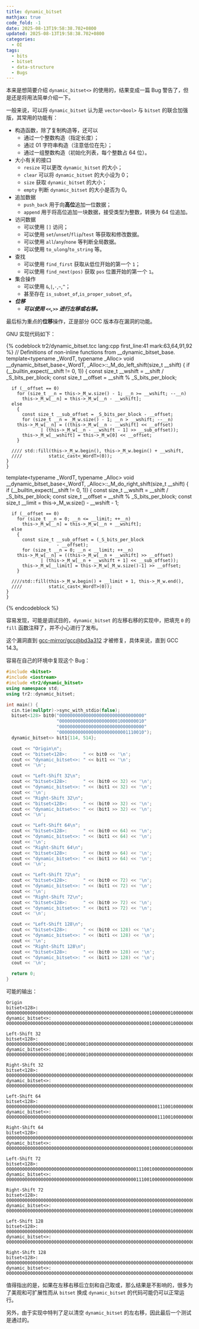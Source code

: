 ```yaml
---
title: dynamic_bitset
mathjax: true
code_fold: -1
date: 2025-08-13T19:58:38.702+0800
updated: 2025-08-13T19:58:38.702+0800
categories:
  - OI
tags:
  - bits
  - bitset
  - data-structure
  - Bugs
---
```


本来是想简要介绍 `dynamic_bitset<>` 的使用的，结果变成一篇 Bug 警告了，但是还是将用法简单介绍一下。

一般来说，可以将 `dynamic_bitset` 认为是 `vector<bool>` 与 `bitset` 的联合加强版，其常用的功能有：

+ 构造函数，除了复制构造等，还可以
  + 通过一个整数构造（指定长度）；
  + 通过 01 字符串构造（注意低位在先）；
  + 通过一组整数构造（初始化列表，每个整数占 64 位）。
+ 大小有关的接口
  + `resize` 可以更改 `dynamic_bitset` 的大小；
  + `clear` 可以将 `dynamic_bitset` 的大小设为 $0$；
  + `size` 获取 `dynamic_bitset` 的大小；
  + `empty` 判断 `dynamic_bitset` 的大小是否为 $0$。
+ 追加数据
  + `push_back` 用于向**高位**追加一位数据；
  + `append` 用于将高位追加一块数据，接受类型为整数，转换为 $64$ 位追加。
+ 访问数据
  + 可以使用 `[]` 访问；
  + 可以使用 `set`/`unset`/`flip`/`test` 等获取和修改数据。
  + 可以使用 `all`/`any`/`none` 等判断全局数据。
  + 可以使用 `to_ulong`/`to_string` 等。
+ 查找
  + 可以使用 `find_first` 获取从低位开始的第一个 `1`；
  + 可以使用 `find_next(pos)` 获取 `pos` 位置开始的第一个 `1`。
+ 集合操作
  + 可以使用 `&`,`|`,`-`,`~`,`^`；
  + 甚至存在 `is_subset_of`,`is_proper_subset_of`。
+ ***位移***
  + ***可以使用 `<<`,`>>` 进行左移或右移。***

最后标为重点的**位移**操作，正是部分 GCC 版本存在漏洞的功能。

GNU 实现代码如下：

{% codeblock tr2/dynamic_bitset.tcc lang:cpp first_line:41 mark:63,64,91,92 %}
  // Definitions of non-inline functions from __dynamic_bitset_base.
  template<typename _WordT, typename _Alloc>
    void
    __dynamic_bitset_base<_WordT, _Alloc>::_M_do_left_shift(size_t __shift)
    {
      if (__builtin_expect(__shift != 0, 1))
    {
      const size_t __wshift = __shift / _S_bits_per_block;
      const size_t __offset = __shift % _S_bits_per_block;

      if (__offset == 0)
        for (size_t __n = this->_M_w.size() - 1; __n >= __wshift; --__n)
          this->_M_w[__n] = this->_M_w[__n - __wshift];
      else
        {
          const size_t __sub_offset = _S_bits_per_block - __offset;
          for (size_t __n = _M_w.size() - 1; __n > __wshift; --__n)
        this->_M_w[__n] = ((this->_M_w[__n - __wshift] << __offset)
                 | (this->_M_w[__n - __wshift - 1] >> __sub_offset));
          this->_M_w[__wshift] = this->_M_w[0] << __offset;
        }

      //// std::fill(this->_M_w.begin(), this->_M_w.begin() + __wshift,
      ////          static_cast<_WordT>(0));
    }
    }

  template<typename _WordT, typename _Alloc>
    void
    __dynamic_bitset_base<_WordT, _Alloc>::_M_do_right_shift(size_t __shift)
    {
      if (__builtin_expect(__shift != 0, 1))
    {
      const size_t __wshift = __shift / _S_bits_per_block;
      const size_t __offset = __shift % _S_bits_per_block;
      const size_t __limit = this->_M_w.size() - __wshift - 1;

      if (__offset == 0)
        for (size_t __n = 0; __n <= __limit; ++__n)
          this->_M_w[__n] = this->_M_w[__n + __wshift];
      else
        {
          const size_t __sub_offset = (_S_bits_per_block
                       - __offset);
          for (size_t __n = 0; __n < __limit; ++__n)
        this->_M_w[__n] = ((this->_M_w[__n + __wshift] >> __offset)
                 | (this->_M_w[__n + __wshift + 1] << __sub_offset));
          this->_M_w[__limit] = this->_M_w[_M_w.size()-1] >> __offset;
        }

      ////std::fill(this->_M_w.begin() + __limit + 1, this->_M_w.end(),
      ////          static_cast<_WordT>(0));
    }
    }

{% endcodeblock %}

容易发现，可能是调试目的，`dynamic_bitset` 的左移右移的实现中，把填充 `0` 的 `fill` 函数注释了，并不小心进行了发布。

这个漏洞直到 [gcc-mirror/gcc@bd3a312](https://github.com/gcc-mirror/gcc/commit/bd3a312728fbf8c35a09239b9180269f938f872e) 才被修复，具体来说，直到 GCC 14.3。

容易在自己的环境中复现这个 Bug：

```cpp
#include <bitset>
#include <iostream>
#include <tr2/dynamic_bitset>
using namespace std;
using tr2::dynamic_bitset;

int main() {
  cin.tie(nullptr)->sync_with_stdio(false);
  bitset<128> bit0("00000000000000000000000000000000"
                   "00000000000000000000001000000010"
                   "00000000000000000000000000000000"
                   "00000000000000000000000001110010");
  dynamic_bitset<> bit1{114, 514};

  cout << "Origin\n";
  cout << "bitset<128>:      " << bit0 << '\n';
  cout << "dynamic_bitset<>: " << bit1 << '\n';
  cout << '\n';

  cout << "Left-Shift 32\n";
  cout << "bitset<128>:      " << (bit0 << 32) << '\n';
  cout << "dynamic_bitset<>: " << (bit1 << 32) << '\n';
  cout << '\n';
  cout << "Right-Shift 32\n";
  cout << "bitset<128>:      " << (bit0 >> 32) << '\n';
  cout << "dynamic_bitset<>: " << (bit1 >> 32) << '\n';
  cout << '\n';

  cout << "Left-Shift 64\n";
  cout << "bitset<128>:      " << (bit0 << 64) << '\n';
  cout << "dynamic_bitset<>: " << (bit1 << 64) << '\n';
  cout << '\n';
  cout << "Right-Shift 64\n";
  cout << "bitset<128>:      " << (bit0 >> 64) << '\n';
  cout << "dynamic_bitset<>: " << (bit1 >> 64) << '\n';
  cout << '\n';

  cout << "Left-Shift 72\n";
  cout << "bitset<128>:      " << (bit0 << 72) << '\n';
  cout << "dynamic_bitset<>: " << (bit1 << 72) << '\n';
  cout << '\n';
  cout << "Right-Shift 72\n";
  cout << "bitset<128>:      " << (bit0 >> 72) << '\n';
  cout << "dynamic_bitset<>: " << (bit1 >> 72) << '\n';
  cout << '\n';

  cout << "Left-Shift 128\n";
  cout << "bitset<128>:      " << (bit0 << 128) << '\n';
  cout << "dynamic_bitset<>: " << (bit1 << 128) << '\n';
  cout << '\n';
  cout << "Right-Shift 128\n";
  cout << "bitset<128>:      " << (bit0 >> 128) << '\n';
  cout << "dynamic_bitset<>: " << (bit1 >> 128) << '\n';
  cout << '\n';

  return 0;
}
```

可能的输出：

```text
Origin
bitset<128>:      00000000000000000000000000000000000000000000000000000010000000100000000000000000000000000000000000000000000000000000000001110010
dynamic_bitset<>: 00000000000000000000000000000000000000000000000000000010000000100000000000000000000000000000000000000000000000000000000001110010

Left-Shift 32
bitset<128>:      00000000000000000000001000000010000000000000000000000000000000000000000000000000000000000111001000000000000000000000000000000000
dynamic_bitset<>: 00000000000000000000001000000010000000000000000000000000000000000000000000000000000000000111001000000000000000000000000000000000

Right-Shift 32
bitset<128>:      00000000000000000000000000000000000000000000000000000000000000000000000000000000000000100000001000000000000000000000000000000000
dynamic_bitset<>: 00000000000000000000000000000000000000000000000000000000000000000000000000000000000000100000001000000000000000000000000000000000

Left-Shift 64
bitset<128>:      00000000000000000000000000000000000000000000000000000000011100100000000000000000000000000000000000000000000000000000000000000000
dynamic_bitset<>: 00000000000000000000000000000000000000000000000000000000011100100000000000000000000000000000000000000000000000000000000001110010

Right-Shift 64
bitset<128>:      00000000000000000000000000000000000000000000000000000000000000000000000000000000000000000000000000000000000000000000001000000010
dynamic_bitset<>: 00000000000000000000000000000000000000000000000000000010000000100000000000000000000000000000000000000000000000000000001000000010

Left-Shift 72
bitset<128>:      00000000000000000000000000000000000000000000000001110010000000000000000000000000000000000000000000000000000000000000000000000000
dynamic_bitset<>: 00000000000000000000000000000000000000000000000001110010000000000000000000000000000000000000000000000000000000000000000001110010

Right-Shift 72
bitset<128>:      00000000000000000000000000000000000000000000000000000000000000000000000000000000000000000000000000000000000000000000000000000010
dynamic_bitset<>: 00000000000000000000000000000000000000000000000000000010000000100000000000000000000000000000000000000000000000000000000000000010

Left-Shift 128
bitset<128>:      00000000000000000000000000000000000000000000000000000000000000000000000000000000000000000000000000000000000000000000000000000000
dynamic_bitset<>: 00000000000000000000000000000000000000000000000000000000000000000000000000000000000000000000000000000000000000000000000000000000

Right-Shift 128
bitset<128>:      00000000000000000000000000000000000000000000000000000000000000000000000000000000000000000000000000000000000000000000000000000000
dynamic_bitset<>: 00000000000000000000000000000000000000000000000000000000000000000000000000000000000000000000000000000000000000000000000000000000
```

值得指出的是，如果在左移右移后立刻和自己取或，那么结果是不影响的，很多为了美观和可扩展性而从 `bitset` 换成 `dynamic_bitset` 的代码可能仍可以正常运行。

另外，由于实现中特判了足以清空 `dynamic_bitset` 的左右移，因此最后一个测试是通过的。
